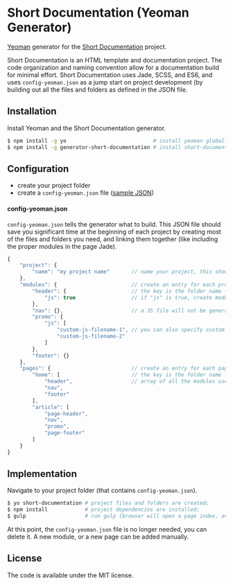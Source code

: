 # Short Documentation (Yeoman Generator)

[Yeoman](http://yeoman.io) generator for the [Short Documentation](https://github.com/Longfilename/short-documentation/tree/master/app/templates) project.

Short Documentation is an HTML template and documentation project. The code organization and naming convention allow for a documentation build for minimal effort. Short Documentation uses Jade, SCSS, and ES6, and uses `config-yeoman.json` as a jump start on project development (by building out all the files and folders as defined in the JSON file.

## Installation

Install Yeoman and the Short Documentation generator.

```bash
$ npm install -g yo                            # install yeoman globally;
$ npm install -g generator-short-documentation # install short-documentation globally;
```

## Configuration

* create your project folder
* create a `config-yeoman.json` file ([sample JSON](./sample-config-yeoman.json))

#### config-yeoman.json

`config-yeoman.json` tells the generator what to build. This JSON file should save you significant time at the beginning of each project by creating most of the files and folders you need, and linking them together (like including the proper modules in the page Jade).

```javascript
{
    "project": {
        "name": "my project name"       // name your project, this shows up in the readme;
    },
    "modules": {                        // create an entry for each project module;
        "header": {                     // the key is the folder name for this module;
            "js": true                  // if "js" is true, create module.js for this module;
        },
        "nav": {},                      // a JS file will not be generated for this module;
        "promo": {
            "js": [
                "custom-js-filename-1", // you can also specify custom names for your JavaScript files;
                "custom-js-filename-2"
            ]
        },
        "footer": {}
    },
    "pages": {                          // create an entry for each page in this project;
        "home": [                       // the key is the folder name for this page;
            "header",                   // array of all the modules used in this page;
            "nav",
            "footer"
        ],
        "article": [
            "page-header",
            "nav",
            "promo",
            "page-footer"
        ]
    }
}
```

## Implementation

Navigate to your project folder (that contains `config-yeoman.json`).

```bash
$ yo short-documentation # project files and folders are created;
$ npm install            # project dependencies are installed;
$ gulp                   # run gulp (browser will open a page index, and the documentation);
```

At this point, the `config-yeoman.json` file is no longer needed, you can delete it. A new module, or a new page can be added manually.

## License

The code is available under the MIT license.
